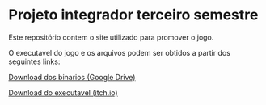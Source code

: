 # Projeto integrador terceiro semestre

Este repositório contem o site utilizado para promover o jogo.

O executavel do jogo e os arquivos podem ser obtidos a partir dos seguintes links:

[Download dos binarios (Google Drive)](https://drive.google.com/file/d/1UdWKwt26O1EZHG_KvVq0zHQpoRX0kL0J/view?usp=sharing)

[Download do executavel (itch.io)](https://redryun.itch.io/luckes-adventure)
